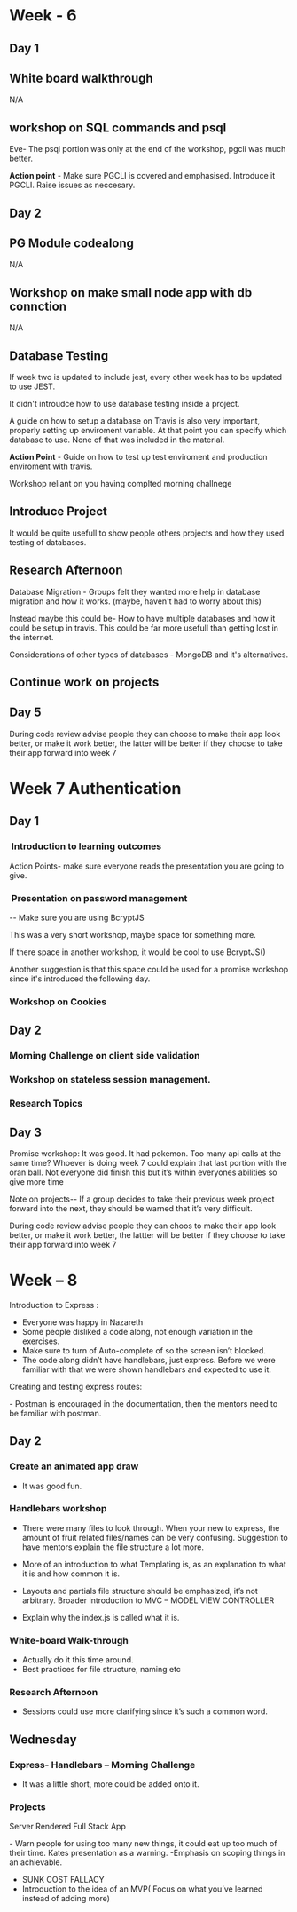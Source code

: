 

# Week - 6 

## Day 1

## White board walkthrough 
N/A 

##  workshop on SQL commands and psql
Eve- The psql portion was only at the end of the workshop, pgcli was much better. 

**Action point** - Make sure PGCLI is covered and emphasised. Introduce it PGCLI. Raise issues as neccesary.  

## Day 2

## PG Module codealong
N/A

## Workshop on make small node app with db connction
N/A

##  Database Testing

If week two is updated to include jest, every other week has to be updated to use JEST. 

It didn't introudce how to use database testing inside a project. 

A guide on how to setup a database on Travis is also very important, properly setting up enviroment variable. At that point you can specify which database to use. None of that was included in the material. 

**Action Point** - Guide on how to test up test enviroment and production enviroment with travis. 

Workshop reliant on you having complted morning challnege


##  Introduce Project

It would be quite usefull to show people others projects and how they used testing of databases.

##  Research Afternoon

Database Migration -  Groups felt they wanted more help in database migration and how it works. (maybe, haven't had to worry about this)

Instead maybe this could be- How to have multiple databases and how it could be setup in travis. This could be far more usefull than getting lost in the internet. 

Considerations of other types of databases - MongoDB and it's alternatives. 


## Continue work on projects

## Day 5
 During code review advise people they can choose to make their app look better, or make it work better, the latter will be better if they choose to take their app forward into week 7



# Week 7 Authentication 



## Day 1 

###  Introduction to learning outcomes 
Action Points- make sure everyone reads the presentation you are going to give. 

###   Presentation on password management

-- Make sure you are using BcryptJS

This was a very short workshop, maybe space for something more. 

If there space in another workshop, it would be cool to use BcryptJS()

Another suggestion is that this space could be used for a promise workshop since it's introduced the following day.



###  Workshop on Cookies 



## Day 2

### Morning Challenge on client side validation 

### Workshop on stateless session management. 

### Research Topics 



## Day 3 

Promise workshop: 
It was good. It had pokemon. Too many api calls at the same time? Whoever is doing week 7 could explain that last portion with the oran ball. Not everyone did finish this but it’s within everyones abilities so give more time

Note on projects-- If a group decides to take their previous week project forward into the next, they should be warned that it’s very difficult. 

During code review advise people they can choos to make their app look better, or make it work better, the lattter will be better if they choose to take their app forward into week 7






# Week – 8  


Introduction to Express : 

- Everyone was happy in Nazareth
- Some people disliked a code along, not enough variation in the exercises.
- Make sure to turn of Auto-complete of so the screen isn’t blocked.
- The code along didn’t have handlebars, just express. Before we were familiar with that we were shown handlebars and expected to use it.

Creating and testing express routes: 

​- Postman is encouraged in the documentation, then the mentors need to be familiar with postman. 


## Day 2 

### Create an animated app draw 
- It was good fun.

### Handlebars workshop

- There were many files to look through. When your new to express, the amount of fruit related files/names can be very confusing. Suggestion to have mentors explain the file structure a lot more.

- More of an introduction to what Templating is, as an explanation to what it is and how common it is.

- Layouts and partials file structure should be emphasized, it’s not arbitrary. Broader introduction to MVC – MODEL VIEW CONTROLLER

- Explain why the index.js is called what it is.


### White-board Walk-through 

- Actually do it this time around.
- Best practices for file structure, naming etc
​

### Research Afternoon

- Sessions could use more clarifying since it’s such a common word.






## Wednesday


### Express- Handlebars – Morning Challenge 

- It was a little short, more could be added onto it.



### Projects 

Server Rendered Full Stack App 

​- Warn people for using too many new things, it could eat up too much of their time. Kates presentation as a warning. 
-Emphasis on scoping things in an achievable. 
- SUNK COST FALLACY
- Introduction to the idea of an MVP( Focus on what you’ve learned instead of adding more) 
